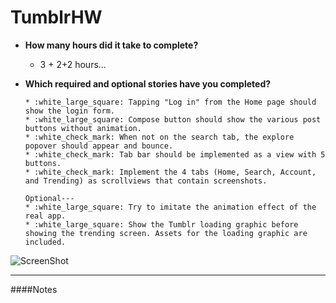 TumblrHW
========

* **How many hours did it take to complete?**
  * 3 + 2+2 hours...
* **Which required and optional stories have you completed?**

      * :white_large_square: Tapping "Log in" from the Home page should show the login form.
      * :white_large_square: Compose button should show the various post buttons without animation.
      * :white_check_mark: When not on the search tab, the explore popover should appear and bounce.
      * :white_check_mark: Tab bar should be implemented as a view with 5 buttons.
      * :white_check_mark: Implement the 4 tabs (Home, Search, Account, and Trending) as scrollviews that contain screenshots.
      
      Optional---
      * :white_large_square: Try to imitate the animation effect of the real app.
      * :white_large_square: Show the Tumblr loading graphic before showing the trending screen. Assets for the loading graphic are included.


![ScreenShot](https://raw.githubusercontent.com/jasonchua/TumblrHW/master/Tumblr.gif)

---

####Notes
